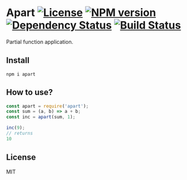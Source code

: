 # Apart [![License][LicenseIMGURL]][LicenseURL] [![NPM version][NPMIMGURL]][NPMURL] [![Dependency Status][DependencyStatusIMGURL]][DependencyStatusURL] [![Build Status][BuildStatusIMGURL]][BuildStatusURL]

Partial function application.

## Install

```
npm i apart
```

## How to use?

```js
const apart = require('apart');
const sum = (a, b) => a + b;
const inc = apart(sum, 1);

inc(9);
// returns
10
```

## License

MIT

[NPMIMGURL]:                https://img.shields.io/npm/v/apart.svg?style=flat
[BuildStatusIMGURL]:        https://img.shields.io/travis/coderaiser/apart/master.svg?style=flat
[DependencyStatusIMGURL]:   https://img.shields.io/david/coderaiser/apart.svg?style=flat
[LicenseIMGURL]:            https://img.shields.io/badge/license-MIT-317BF9.svg?style=flat
[NPMURL]:                   https://npmjs.org/package/apart "npm"
[BuildStatusURL]:           https://travis-ci.org/coderaiser/apart  "Build Status"
[DependencyStatusURL]:      https://david-dm.org/coderaiser/apart "Dependency Status"
[LicenseURL]:               https://tldrlegal.com/license/mit-license "MIT License"

